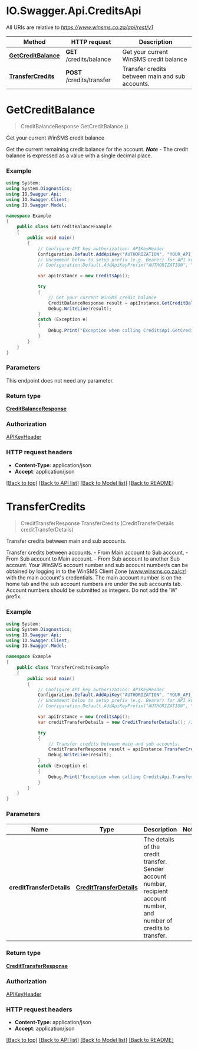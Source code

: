 # IO.Swagger.Api.CreditsApi

All URIs are relative to *https://www.winsms.co.za/api/rest/v1*

Method | HTTP request | Description
------------- | ------------- | -------------
[**GetCreditBalance**](CreditsApi.md#getcreditbalance) | **GET** /credits/balance | Get your current WinSMS credit balance
[**TransferCredits**](CreditsApi.md#transfercredits) | **POST** /credits/transfer | Transfer credits between main and sub accounts.


<a name="getcreditbalance"></a>
# **GetCreditBalance**
> CreditBalanceResponse GetCreditBalance ()

Get your current WinSMS credit balance

Get the current remaining credit balance for the account.  ***Note*** - The credit balance is expressed as a value with a single decimal place. 

### Example
```csharp
using System;
using System.Diagnostics;
using IO.Swagger.Api;
using IO.Swagger.Client;
using IO.Swagger.Model;

namespace Example
{
    public class GetCreditBalanceExample
    {
        public void main()
        {
            // Configure API key authorization: APIKeyHeader
            Configuration.Default.AddApiKey("AUTHORIZATION", "YOUR_API_KEY");
            // Uncomment below to setup prefix (e.g. Bearer) for API key, if needed
            // Configuration.Default.AddApiKeyPrefix("AUTHORIZATION", "Bearer");

            var apiInstance = new CreditsApi();

            try
            {
                // Get your current WinSMS credit balance
                CreditBalanceResponse result = apiInstance.GetCreditBalance();
                Debug.WriteLine(result);
            }
            catch (Exception e)
            {
                Debug.Print("Exception when calling CreditsApi.GetCreditBalance: " + e.Message );
            }
        }
    }
}
```

### Parameters
This endpoint does not need any parameter.

### Return type

[**CreditBalanceResponse**](CreditBalanceResponse.md)

### Authorization

[APIKeyHeader](../README.md#APIKeyHeader)

### HTTP request headers

 - **Content-Type**: application/json
 - **Accept**: application/json

[[Back to top]](#) [[Back to API list]](../README.md#documentation-for-api-endpoints) [[Back to Model list]](../README.md#documentation-for-models) [[Back to README]](../README.md)

<a name="transfercredits"></a>
# **TransferCredits**
> CreditTransferResponse TransferCredits (CreditTransferDetails creditTransferDetails)

Transfer credits between main and sub accounts.

Transfer credits between accounts. - From Main account to Sub account.  - From Sub account to Main account.  - From Sub account to another Sub account.  Your WinSMS account number and sub account number/s can be obtained by logging in to the WinSMS Client Zone (www.winsms.co.za/cz) with the main account's credentials.  The main account number is on the home tab and the sub account numbers are under the sub accounts tab.  Account numbers should be submitted as integers. Do not add the 'W' prefix. 

### Example
```csharp
using System;
using System.Diagnostics;
using IO.Swagger.Api;
using IO.Swagger.Client;
using IO.Swagger.Model;

namespace Example
{
    public class TransferCreditsExample
    {
        public void main()
        {
            // Configure API key authorization: APIKeyHeader
            Configuration.Default.AddApiKey("AUTHORIZATION", "YOUR_API_KEY");
            // Uncomment below to setup prefix (e.g. Bearer) for API key, if needed
            // Configuration.Default.AddApiKeyPrefix("AUTHORIZATION", "Bearer");

            var apiInstance = new CreditsApi();
            var creditTransferDetails = new CreditTransferDetails(); // CreditTransferDetails | The details of the credit transfer. Sender account number, recipient account number, and number of credits to transfer.

            try
            {
                // Transfer credits between main and sub accounts.
                CreditTransferResponse result = apiInstance.TransferCredits(creditTransferDetails);
                Debug.WriteLine(result);
            }
            catch (Exception e)
            {
                Debug.Print("Exception when calling CreditsApi.TransferCredits: " + e.Message );
            }
        }
    }
}
```

### Parameters

Name | Type | Description  | Notes
------------- | ------------- | ------------- | -------------
 **creditTransferDetails** | [**CreditTransferDetails**](CreditTransferDetails.md)| The details of the credit transfer. Sender account number, recipient account number, and number of credits to transfer. | 

### Return type

[**CreditTransferResponse**](CreditTransferResponse.md)

### Authorization

[APIKeyHeader](../README.md#APIKeyHeader)

### HTTP request headers

 - **Content-Type**: application/json
 - **Accept**: application/json

[[Back to top]](#) [[Back to API list]](../README.md#documentation-for-api-endpoints) [[Back to Model list]](../README.md#documentation-for-models) [[Back to README]](../README.md)

